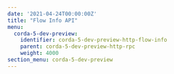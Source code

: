 ```yaml
---
date: '2021-04-24T00:00:00Z'
title: "Flow Info API"
menu:
  corda-5-dev-preview:
    identifier: corda-5-dev-preview-http-flow-info
    parent: corda-5-dev-preview-http-rpc
    weight: 4000
section_menu: corda-5-dev-preview
---
```

